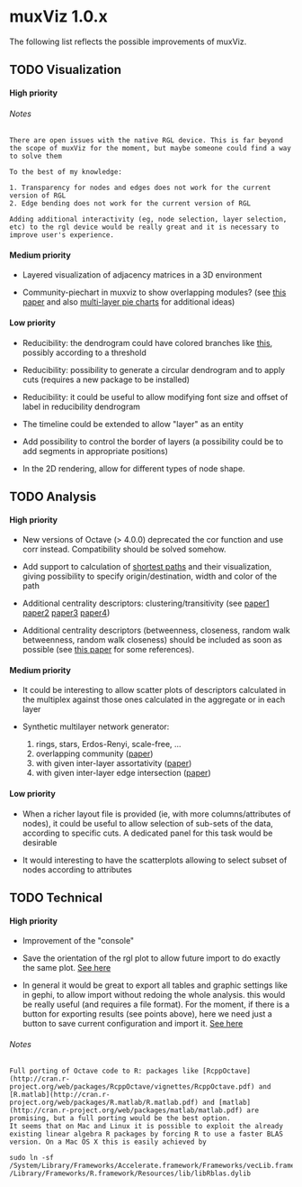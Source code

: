 muxViz 1.0.x
==========

The following list reflects the possible improvements of muxViz. 

## TODO Visualization

#### High priority

###### Notes

    There are open issues with the native RGL device. This is far beyond the scope of muxViz for the moment, but maybe someone could find a way to solve them

    To the best of my knowledge:

    1. Transparency for nodes and edges does not work for the current version of RGL 
    2. Edge bending does not work for the current version of RGL

    Adding additional interactivity (eg, node selection, layer selection, etc) to the rgl device would be really great and it is necessary to improve user's experience.


#### Medium priority

- Layered visualization of adjacency matrices in a 3D environment

- Community-piechart in muxviz to show overlapping modules? (see [this paper](http://arxiv.org/abs/1408.2925) and also [multi-layer pie charts](http://www.r-bloggers.com/how-to-draw-venn-pie-agram-multi-layer-pie-chart-in-r/) for additional ideas)


#### Low priority

- Reducibility: the dendrogram could have colored branches like [this](http://stackoverflow.com/questions/18036094/how-to-create-a-dendrogram-with-colored-branches), possibly according to a threshold

- Reducibility: possibility to generate a circular dendrogram and to apply cuts (requires a new package to be installed)

- Reducibility: it could be useful to allow modifying font size and offset of label in reducibility dendrogram

- The timeline could be extended to allow "layer" as an entity

- Add possibility to control the border of layers (a possibility could be to add segments in appropriate positions)

- In the 2D rendering, allow for different types of node shape. 


## TODO Analysis 

#### High priority

- New versions of Octave (> 4.0.0) deprecated the cor function and use corr instead. Compatibility should be solved somehow.

- Add support to calculation of [shortest paths](http://dl.acm.org/citation.cfm?id=2615687) and their visualization, giving possibility to specify origin/destination, width and color of the path

- Additional centrality descriptors: clustering/transitivity (see [paper1](http://arxiv.org/abs/1405.0425) [paper2](http://arxiv.org/abs/1308.3182) [paper3](http://arxiv.org/abs/1403.1546) [paper4](http://arxiv.org/abs/1307.6780))

- Additional centrality descriptors (betweenness, closeness, random walk betweenness, random walk closeness) should be included as soon as possible (see [this paper](http://dl.acm.org/citation.cfm?id=2615687) for some references). 

#### Medium priority

- It could be interesting to allow scatter plots of descriptors calculated in the multiplex against those ones calculated in the aggregate or in each layer

- Synthetic multilayer network generator: 
  1. rings, stars, Erdos-Renyi, scale-free, ...
  2. overlapping community ([paper](http://arxiv.org/abs/1408.2925))
  3. with given inter-layer assortativity ([paper](http://arxiv.org/abs/1311.2906))
  4. with given inter-layer edge intersection ([paper](http://arxiv.org/abs/1405.0425))



#### Low priority

- When a richer layout file is provided (ie, with more columns/attributes of nodes), it could be useful to allow selection of sub-sets of the data, according to specific cuts. A dedicated panel for this task would be desirable

- It would interesting to have the scatterplots allowing to select subset of nodes according to attributes


## TODO Technical

#### High priority

- Improvement of the "console"

- Save the orientation of the rgl plot to allow future import to do exactly the same plot. [See here](http://stackoverflow.com/questions/16362381/save-the-orientation-of-a-rgl-plot3d-plot)
 
 - In general it would be great to export all tables and graphic settings like in gephi, to allow import without redoing the whole analysis. this would be really useful (and requires a file format). For the moment, if there is a button for exporting results (see points above), here we need just a button to save current configuration and import it. [See here](http://www.r-bloggers.com/persistent-data-storage-in-shiny-apps/?utm_source=feedburner&utm_medium=feed&utm_campaign=Feed%3A+RBloggers+%28R+bloggers%29)

###### Notes

    Full porting of Octave code to R: packages like [RcppOctave](http://cran.r-project.org/web/packages/RcppOctave/vignettes/RcppOctave.pdf) and [R.matlab](http://cran.r-project.org/web/packages/R.matlab/R.matlab.pdf) and [matlab](http://cran.r-project.org/web/packages/matlab/matlab.pdf) are promising, but a full porting would be the best option.
    It seems that on Mac and Linux it is possible to exploit the already existing linear algebra R packages by forcing R to use a faster BLAS version. On a Mac OS X this is easily achieved by
  
    sudo ln -sf /System/Library/Frameworks/Accelerate.framework/Frameworks/vecLib.framework/Versions/Current/libBLAS.dylib /Library/Frameworks/R.framework/Resources/lib/libRblas.dylib
